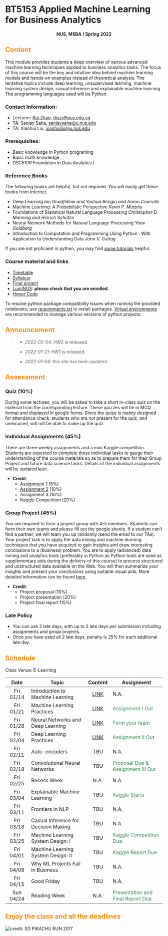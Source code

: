 # BT5153 Applied Machine Learning for Business Analytics

#### <center>NUS, MSBA / Spring 2022</center>

## <font color='DarkOrange'>Content</font>

This module provides students a deep overview of various advanced machine learning techniques applied to business analytics tasks. The focus of this course will be the key and intuitive idea behind machine learning models and hands-on examples instead of theoretical analysis. The tentative topics include deep learning, unsupervised learning, machine learning system design, casual inference and explainable machine learning. The programming languages used will be Python.

### Contact Information:

- Lecturer: [Rui Zhao](https://rzntu.github.io), [diszr@nus.edu.sg](mailto:diszr@nus.edu.sg)
- TA: Sanjay Saha, [sanjaysaha@u.nus.edu](mailto:sanjaysaha@u.nus.edu)
- TA: Xiaohui Liu, [xiaohuiliu@u.nus.edu](mailto:xiaohuiliu@u.nus.edu)

### Prerequisites:

- Basic knowledge in Python programing
- Basic math knowledge
- DSC5106 Foundation in Data Analytics I

### Reference Books

The following books are helpful, but not required. You will easily get these books from Internet.

- Deep Learning *Ian Goodfellow and Yoshua Bengio and Aaron Courville*
- Machine Learning: A Probabilistic Perspective *Kevin P. Murphy*
- Foundations of Statistical Natural Language Processing *Christopher D. Manning and Hinrich Schütze*
- Neural Network Methods for Natural Language Processing *Yoav Goldberg*
- Introduction to Computation and Programming Using Python : With Application to Understanding Data *John V. Guttag* 

If you are not proficient in python, you may find [some tutorials](material/coding.md) helpful.

### Course material and links

- [Timetable](#schedule)
- [Syllabus](material/syllabus.md)
- [Final project](project/project.md)
- [LumiNUS](https://luminus.nus.edu.sg/): **please check that you are enrolled.**
- [Honor Code](honorcode.md)

To resolve python package compatibility issues when running the provided notebooks, use [requirements.txt](material/requirements.txt) to install packages. [Virtual environments](https://docs.python-guide.org/dev/virtualenvs/#:~:text=virtualenv%20is%20a%20tool%20to,standalone%2C%20in%20place%20of%20Pipenv) are recommended to manage various versions of python projects.


## <font color='DarkOrange'>Announcement</font>

> - *2022-02-04*: HW2 is released.

> - *2022-01-21*: HW1 is released.

> - *2022-01-04*: this site has been updated.

## <font color='DarkOrange'>Assessment</font>

### Quiz (10%)

During some lectures, you will be asked to take a short in-class quiz on the material from the corresponding lecture. These quizzes will be in MCQ format and displayed in google forms. Since the quize is mainly designed for attendance check, students who are not present for the quiz, and unexcused, will not be able to make up the quiz.

### Individual Assignments (45%)

There are three weekly assignments and a mini Kaggle competition. Students are expected to complete these individual tasks to gauge their understanding of the course materials so as to prepare them for their Group Project and future data science tasks. Details of the individual assignments will be updated later.

- **Credit**:
  * [Assignment 1](code/HW1.zip)  (5%)
  * [Assignment 2](code/HW2.zip) (10%)
  * Assignment 3 (10%)
  * Kaggle Competition (20%)

### Group Project (45%)

You are required to form a project group with 4-5 members. Students can form their own teams and please fill out the google sheets. If a student can’t find a partner, we will team you up randomly (send the email to our TAs). Your project task is to apply the data mining and machine learning techniques that you have acquired to gain insights and draw interesting conclusions to a (business) problem. You are to apply (advanced) data mining and analytics tools (preferably in Python as Python tools are used as supplementary aids during the delivery of this course) to process structured and unstructured data available on the Web. You will then summarize your insights and present your conclusions using suitable visual aids. More detailed information can be found [here](project/project.md).

- **Credit**:
  * Project proposal (10%) 
  * Project presentation (20%)
  * Project final report (15%)

### Late Policy

* You can use 2 late days, with up to 2 late days per submission including assignments and group projects.
* Once you have used all 2 late days, penalty is 25% for each additional late day. 

## <font color='DarkOrange'>Schedule</font>

Class Venue: E-Learning

**Date** |	**Topic** |	**Content** | **Assignment**
:----:  | ------- | :----: | ---------------
Fri 01/14 | Introduction to Machine Learning | [LINK](note/blogs01.md) | N.A.
Fri 01/21 | Machine Learning Practices | [LINK](note/blogs02.md) | <font color='SeaGreen'>Assignment I Out</font>
Fri 01/28 | Neural Networks and Deep Learning | [LINK](note/blogs03.md) |  <font color='SeaGreen'>Form your team</font>
Fri 02/04 | Deep Learning Practices | [LINK](note/blogs04.md) | <font color='SeaGreen'>Assignment II Out</font>
Fri 02/11 | Auto-encoders | TBU | N.A.
Fri 02/18 | Convolutional Neural Networks| TBU  |<font color='SeaGreen'>Proposal Due & Assignment III Out</font>
Fri 02/25 | Recess Week | N.A. |  N.A.
Fri 03/04 | Explainable Machine Learning | TBU| <font color='SeaGreen'>Kaggle Starts</font>
Fri 03/11 | Frontiers in NLP | TBU | N.A.
Fri 03/18 | Casual Inference for Decision Making | TBU | N.A.
Fri 03/25 | Machine Learning System Design: I  | TBU | <font color='SeaGreen'>Kaggle Competition Due</font>
Fri 04/01 | Machine Learning System Design: II  | TBU  | <font color='SeaGreen'>Kaggle Report Due</font>
Fri 04/08 | Why ML Projects Fail in Business | TBU | N.A.
Fri 04/15 | Good Friday | TBU | N.A.
Sun 04/24 | Reading Week | N.A. | <font color='SeaGreen'>Presentation and Final Report Due</font>
    
## <font color='DarkOrange'>Enjoy the class and all the deadlines</font>

![credit: SG PIKACHU RUN 2017](img/PIKA.jpg)